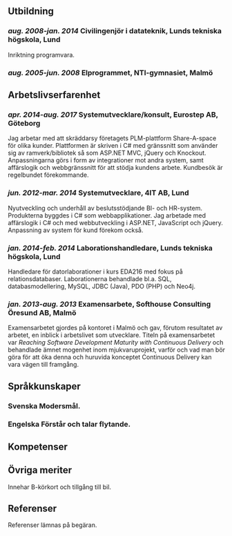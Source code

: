 ## Utbildning

### *aug. 2008-jan. 2014* **Civilingenjör i datateknik**, Lunds tekniska högskola, Lund
Inriktning programvara.

### *aug. 2005-jun. 2008* **Elprogrammet**, NTI-gymnasiet, Malmö

## Arbetslivserfarenhet

### *apr. 2014-aug. 2017* **Systemutvecklare/konsult**, Eurostep AB, Göteborg

Jag arbetar med att skräddarsy företagets PLM-plattform Share-A-space för olika kunder.
Plattformen är skriven i C\# med gränssnitt som använder sig av ramverk/bibliotek så som ASP.NET MVC, jQuery och Knockout.
Anpassningarna görs i form av integrationer mot andra system, samt affärslogik och webbgränssnitt för att stödja kundens arbete.
Kundbesök är regelbundet förekommande.

### *jun. 2012-mar. 2014* **Systemutvecklare**, 4IT AB, Lund

Nyutveckling och underhåll av beslutsstödjande BI- och HR-system.
Produkterna byggdes i C\# som webbapplikationer.
Jag arbetade med affärslogik i C\# och med webbutveckling i ASP.NET, JavaScript och jQuery.
Anpassning av system för kund förekom också.

### *jan. 2014-feb. 2014* **Laborationshandledare**, Lunds tekniska högskola, Lund

Handledare för datorlaborationer i kurs EDA216 med fokus på relationsdatabaser.
Laborationerna behandlade bl.a. SQL, databasmodellering, MySQL, JDBC (Java), PDO (PHP) och Neo4j.

### *jan. 2013-aug. 2013* **Examensarbete**, Softhouse Consulting Öresund AB, Malmö

Examensarbetet gjordes på kontoret i Malmö och gav, förutom resultatet av arbetet, en inblick i arbetslivet som utvecklare.
Titeln på examensarbetet var *Reaching Software Development Maturity with Continuous Delivery* och behandlade ämnet mogenhet inom mjukvaruprojekt, varför och vad man bör göra för att öka denna och huruvida konceptet Continuous Delivery kan vara vägen till framgång.

## Språkkunskaper

### **Svenska** Modersmål.

### **Engelska** Förstår och talar flytande.

## Kompetenser

## Övriga meriter

Innehar B-körkort och tillgång till bil.

## Referenser

Referenser lämnas på begäran.